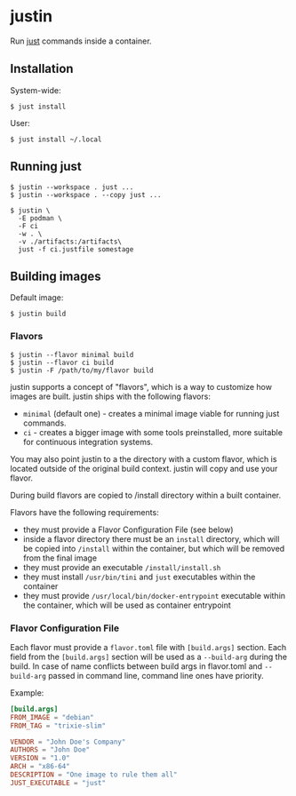 # justin

Run [just](https://github.com/casey/just) commands inside a container.

## Installation

System-wide:

```
$ just install
```

User:

```
$ just install ~/.local
```

## Running just

```
$ justin --workspace . just ...
$ justin --workspace . --copy just ...

$ justin \
  -E podman \
  -F ci
  -w . \
  -v ./artifacts:/artifacts\
  just -f ci.justfile somestage
```

## Building images

Default image:

```
$ justin build 
```

### Flavors

```
$ justin --flavor minimal build
$ justin --flavor ci build
$ justin -F /path/to/my/flavor build
```

justin supports a concept of "flavors", which is a way to customize how
images are built. justin ships with the following flavors:

- `minimal` (default one) - creates a minimal image viable for running just
  commands.
- `ci` - creates a bigger image with some tools preinstalled, more suitable
  for continuous integration systems.

You may also point justin to a the directory with a custom flavor, which
is located outside of the original build context. justin will copy and
use your flavor.

During build flavors are copied to /install directory within a built
container.

Flavors have the following requirements:

- they must provide a Flavor Configuration File (see below)
- inside a flavor directory there must be an `install` directory, which will
  be copied into `/install` within the container, but which will be removed
  from the final image
- they must provide an executable `/install/install.sh`
- they must install `/usr/bin/tini` and `just` executables within the
  container
- they must provide `/usr/local/bin/docker-entrypoint` executable within the
  container, which will be used as container entrypoint

### Flavor Configuration File

Each flavor must provide a `flavor.toml` file with `[build.args]` section.
Each field from the `[build.args]` section will be used as a `--build-arg`
during the build. In case of name conflicts between build args in flavor.toml
and `--build-arg` passed in command line, command line ones have priority.

Example:

```toml
[build.args]
FROM_IMAGE = "debian"
FROM_TAG = "trixie-slim"

VENDOR = "John Doe's Company"
AUTHORS = "John Doe"
VERSION = "1.0"
ARCH = "x86-64"
DESCRIPTION = "One image to rule them all"
JUST_EXECUTABLE = "just"
```
